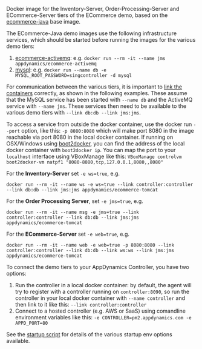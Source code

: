 Docker image for the Inventory-Server, Order-Processing-Server and ECommerce-Server tiers of the ECommerce demo, based on the [ecommerce-java](https://github.com/Appdynamics/ECommerce-Docker/blob/master/ECommerce-Java/Dockerhub.md) base image.

The ECommerce-Java demo images use the following infrastructure services, which should be started before running the images for the various demo tiers: 

1. [ecommerce-activemq](https://github.com/Appdynamics/ECommerce-Docker/blob/master/ECommerce-ActiveMQ/Dockerhub.md): e.g. `docker run --rm -it --name jms appdynamics/ecommerce-activemq`
2. [mysql](https://registry.hub.docker.com/_/mysql/): e.g. `docker run --name db -e MYSQL_ROOT_PASSWORD=singcontroller -d mysql`

For communication between the various tiers, it is important to [link the containers](https://docs.docker.com/userguide/dockerlinks/) correctly, as shown in the following examples.  These assume that the MySQL service has been started with `--name db` and the ActiveMQ service with `--name jms`.  These services then need to be available to the various demo tiers with `--link db:db --link jms:jms`.

To access a service from outside the docker container, use the docker run `--port` option, like this: `-p 8080:8080` which will make port 8080 in the image reachable via port 8080 in the local docker container.  If running on OSX/Windows using [boot2docker](http://boot2docker.io/), you can find the address of the local docker container with `boot2docker ip`.  You can map the port to your `localhost` interface using VBoxManage like this: `VBoxManage controlvm boot2docker-vm natpf1 "8080-8080,tcp,127.0.0.1,8080,,8080"`

For the **Inventory-Server** set `-e ws=true`, e.g.

`docker run --rm -it --name ws -e ws=true --link controller:controller --link db:db --link jms:jms appdynamics/ecommerce-tomcat`

For the **Order Processing Server**, set `-e jms=true`, e.g.

`docker run --rm -it --name msg -e jms=true --link controller:controller --link db:db --link jms:jms appdynamics/ecommerce-tomcat`

For the **ECommerce-Server** set `-e web=true`, e.g.

`docker run --rm -it --name web -e web=true -p 8080:8080 --link controller:controller --link db:db --link ws:ws --link jms:jms appdynamics/ecommerce-tomcat`

To connect the demo tiers to your AppDynamics Controller, you have two options:

1. Run the controller in a local docker container: by default, the agent will try to register with a controller running on `controller:8090`, so run the controller in your local docker container with `--name controller` and then link to it like this: `--link controller:controller`
2. Connect to a hosted controller (e.g. AWS or SaaS) using comandline environment variables like this: `-e CONTROLLER=pm2.appdynamics.com -e APPD_PORT=80`

See the [startup script](https://github.com/Appdynamics/ECommerce-Docker/blob/master/ECommerce-Tomcat/startup.sh) for details of the various startup env options available.
